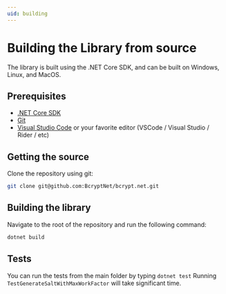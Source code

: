 ```yaml
---
uid: building
---
```


# Building the Library from source

The library is built using the .NET Core SDK, and can be built on Windows, Linux, and MacOS.

## Prerequisites

- [.NET Core SDK](https://dotnet.microsoft.com/download)
- [Git](https://git-scm.com/downloads)
- [Visual Studio Code](https://code.visualstudio.com/) or your favorite editor (VSCode / Visual Studio / Rider / etc)

## Getting the source

Clone the repository using git:

```bash
git clone git@github.com:BcryptNet/bcrypt.net.git
```

## Building the library

Navigate to the root of the repository and run the following command:

```bash
dotnet build
```

## Tests

You can run the tests from the main folder by typing `dotnet test`
Running `TestGenerateSaltWithMaxWorkFactor` will take significant time.
